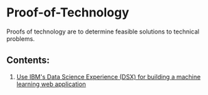 # Proof-of-Technology

Proofs of technology are to determine feasible solutions to technical problems.

## Contents:

1. [Use IBM's Data Science Experience (DSX) for building a machine learning web application](DSX)
